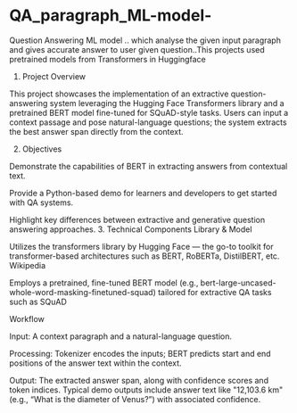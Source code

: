 # QA_paragraph_ML-model-
Question Answering ML model .. which analyse the given input paragraph and gives accurate answer to user given question..This projects used pretrained models from Transformers in Huggingface 
1. Project Overview

This project showcases the implementation of an extractive question-answering system leveraging the Hugging Face Transformers library and a pretrained BERT model fine-tuned for SQuAD-style tasks. Users can input a context passage and pose natural-language questions; the system extracts the best answer span directly from the context.

2. Objectives

Demonstrate the capabilities of BERT in extracting answers from contextual text.

Provide a Python-based demo for learners and developers to get started with QA systems.

Highlight key differences between extractive and generative question answering approaches.
3. Technical Components
Library & Model

Utilizes the transformers library by Hugging Face — the go-to toolkit for transformer-based architectures such as BERT, RoBERTa, DistilBERT, etc. 
Wikipedia

Employs a pretrained, fine-tuned BERT model (e.g., bert-large-uncased-whole-word-masking-finetuned-squad) tailored for extractive QA tasks such as SQuAD

Workflow

Input: A context paragraph and a natural-language question.

Processing: Tokenizer encodes the inputs; BERT predicts start and end positions of the answer text within the context.

Output: The extracted answer span, along with confidence scores and token indices. Typical demo outputs include answer text like "12,103.6 km" (e.g., “What is the diameter of Venus?”) with associated confidence.
